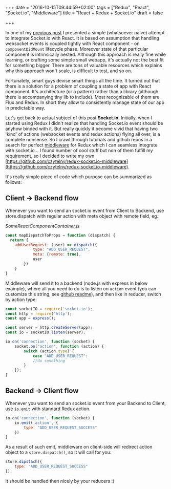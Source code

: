 +++
date = "2016-10-15T09:44:59+02:00"
tags = ["Redux", "React", "Socket.io", "Middleware"]
title = "React + Redux + Socket.io"
draft = false

+++

In one of my [previous post](http://czytelny.com/post/2016/react_socketIO/) I presented a simple (whatsoever naive) attempt to integrate Socket.io with React. It is based on assumption that handling websocket events is coupled tightly with React component - on `componentDidMount` lifecycle phase. Moreover state of that particular component is intrinsically nested. Although this approach is really fine while learning, or crafting some simple small webapp, it's actually not the best fit for something bigger. There are tons of valuable resources which explains why this approach won't scale, is difficult to test, and so on.

Fortunately, smart guys devise smart things all the time. It turned out that there is a solution for a problem of coupling a state of app with React component. It's architecture (or a pattern) rather than a library (although there is accompanying tiny lib to include). Most recognizable of them are Flux and Redux. In short they allow to consistently manage state of our app in predictable way. 

Let's get back to actual subject of this post **Socket.io**. Initially,  when I started using Redux I didn't realize that handling Socket.io event should be anyhow binded with it. But really quickly it become vivid that having two 'kind' of actions (websocket events and redux actions) flying all over, is a complete nonsense. So I crawl through tutorials and github repos in a search for perfect [middleware](http://redux.js.org/docs/advanced/Middleware.html) for Redux which I can seamless integrate with socket.io... I found number of cool stuff but non of them fulfill my requirement, so I decided to write my own  [https://github.com/czytelny/redux-socket.io-middleware](https://github.com/czytelny/redux-socket.io-middleware).

It's really simple piece of code which purpose can be summarized as follows: 

## Client -> Backend flow
Whenever you want to send an socket.io event from Client to Backend, use store.dispatch with regular action with meta object with remote field, eg.:

*SomeReactComponentContainer.js*
```javascript
const mapDispatchToProps = function (dispatch) {
  return {
    addUserRequest: (user) => dispatch({
    		type: "ADD_USER_REQUEST",
    		meta: {remote: true},
    		user
  		})
    }
}
```

Middleware will send it to a backend (node.js with express in below example), where all you need to do is to listen on `action` event (you can customize this string, see [github readme](https://github.com/czytelny/redux-socket.io-middleware/blob/master/README.md)), and then like in reducer, switch by action type: 

```javascript
const socketIO = require('socket.io');
const http = require('http');
const app = express();

const server = http.createServer(app);
const io = socketIO.listen(server);

io.on('connection', function (socket) {
	socket.on("action", function (action) {
      	switch (action.type) {
        	case "ADD_USER_REQUEST":
        	//do something
    	}
	});
}
```

## Backend -> Client flow
Whenever you want to send an socket.io event from your Backend to Client, use `io.emit` with standard Redux action. 

```javascript
io.on('connection', function (socket) {
	io.emit('action', {
		type: "ADD_USER_REQUEST_SUCCESS"
	})
}
```

As a result of such emit, middleware on client-side will redirect action object to a `store.dispatch()`, so it will call for you:

```javascript
store.dipstach({
	type: "ADD_USER_REQUEST_SUCCESS"
});
```

It should be handled then nicely by your reducers :)

